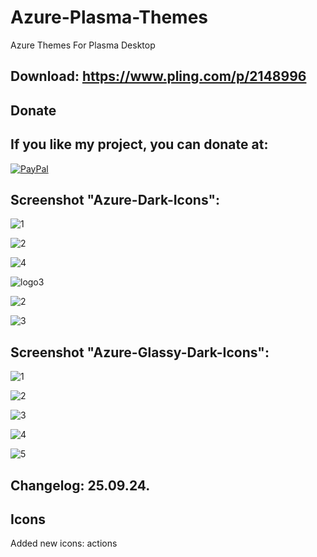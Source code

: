 # Azure-Plasma-Themes
Azure Themes For Plasma Desktop

Download: https://www.pling.com/p/2148996
------------------------------------------


<html>
  <head>
    <meta charset="utf-8" />
  </head>
  <body>
    <h2>Donate</h2>
    <h2>If you like my project, you can donate at:</h2>
    <a href="https://www.paypal.com/paypalme/VesnaLazic">
    <img src="PayPal.png" alt="PayPal" />
    </a>
  </body>
</html>


Screenshot "Azure-Dark-Icons":
------------------------------

![1](https://github.com/L4ki/Azure-Plasma-Themes/assets/45247573/7fd83830-c269-45f5-981f-355cee8d4dce)

![2](https://github.com/L4ki/Azure-Plasma-Themes/assets/45247573/cc616662-1a37-4e0c-9964-f59af533eb9a)

![4](https://github.com/L4ki/Azure-Plasma-Themes/assets/45247573/0a3868f3-7b33-4dfb-9144-979f1158f0c7)

![logo3](https://github.com/L4ki/Azure-Plasma-Themes/assets/45247573/1e7d0e8a-b642-4d54-972b-c97435682b16)

![2](https://github.com/L4ki/Azure-Plasma-Themes/assets/45247573/cf935287-67f2-41ba-a15a-e137193b1e27)

![3](https://github.com/L4ki/Azure-Plasma-Themes/assets/45247573/b3c07f59-bc3f-442e-bf94-b5052e0c74dc)

Screenshot "Azure-Glassy-Dark-Icons":
-------------------------------------

![1](https://github.com/L4ki/Azure-Plasma-Themes/assets/45247573/edd01742-7d84-4d2d-a399-843858d3311d)

![2](https://github.com/L4ki/Azure-Plasma-Themes/assets/45247573/3be6fd6b-e033-4e76-9ab5-babf7a374203)

![3](https://github.com/L4ki/Azure-Plasma-Themes/assets/45247573/55855b1a-c2e0-4278-ad22-0489545d9163)

![4](https://github.com/L4ki/Azure-Plasma-Themes/assets/45247573/5e2a5f43-fe95-4b80-ba63-f1a0f2a48312)

![5](https://github.com/L4ki/Azure-Plasma-Themes/assets/45247573/242a7565-b60c-4212-b1ed-de545eae3929)


Changelog: 25.09.24.
--------------------

Icons
-----

Added new icons: actions


